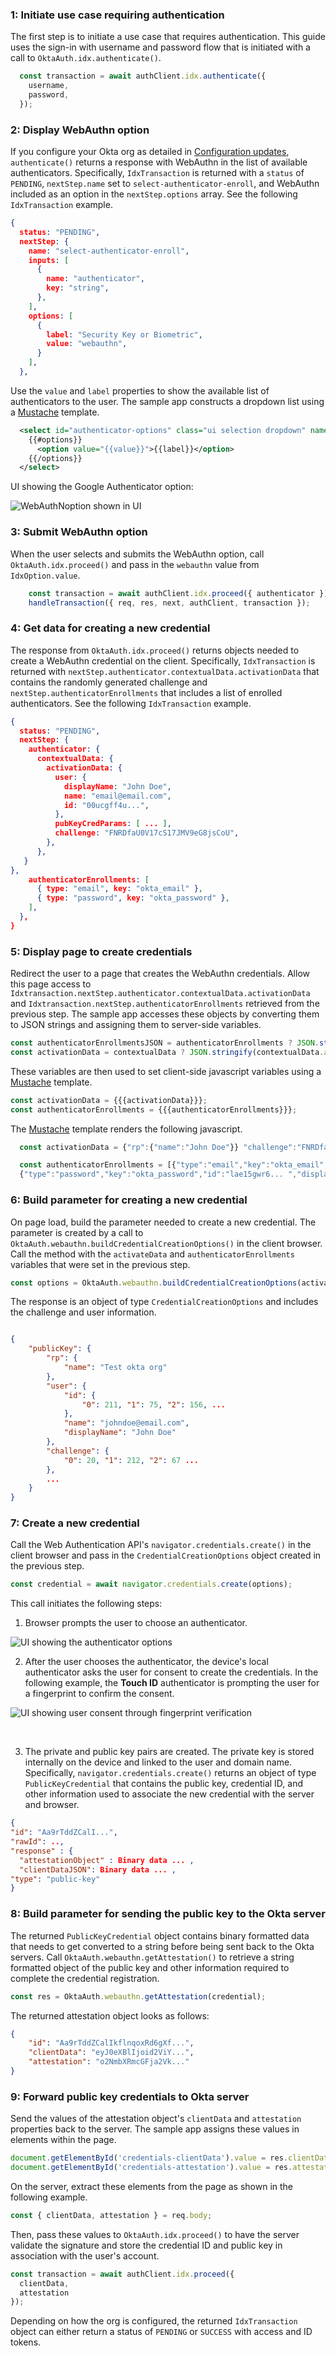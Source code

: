 ### 1: Initiate use case requiring authentication

The first step is to initiate a use case that requires authentication. This guide uses the sign-in with username and password flow that is initiated with a call to `OktaAuth.idx.authenticate()`.

```javascript
  const transaction = await authClient.idx.authenticate({
    username,
    password,
  });
```

### 2: Display WebAuthn option

If you configure your Okta org as detailed in [Configuration updates](#update-configurations), `authenticate()` returns a response with WebAuthn in the list of available authenticators. Specifically, `IdxTransaction` is returned with a `status` of `PENDING`, `nextStep.name` set to `select-authenticator-enroll`, and WebAuthn included as an option in the `nextStep.options` array. See the following `IdxTransaction` example.

```json
{
  status: "PENDING",
  nextStep: {
    name: "select-authenticator-enroll",
    inputs: [
      {
        name: "authenticator",
        key: "string",
      },
    ],
    options: [
      {
        label: "Security Key or Biometric",
        value: "webauthn",
      }
    ],
  },
```

Use the `value` and `label` properties to show the available list of authenticators to the user. The sample app constructs a dropdown list using a [Mustache](https://mustache.github.io/) template.

```xml
  <select id="authenticator-options" class="ui selection dropdown" name="authenticator">
    {{#options}}
      <option value="{{value}}">{{label}}</option>
    {{/options}}
  </select>
```

UI showing the Google Authenticator option:

<div class="three-quarter border">

![WebAuthNoption shown in UI](/img/authenticators/authenticators-webauthn-dropdown-selection.png)

</div>

### 3: Submit WebAuthn option

When the user selects and submits the WebAuthn option, call `OktaAuth.idx.proceed()` and pass in the `webauthn` value from `IdxOption.value`.

```javascript
    const transaction = await authClient.idx.proceed({ authenticator });
    handleTransaction({ req, res, next, authClient, transaction });
```

### 4: Get data for creating a new credential

The response from `OktaAuth.idx.proceed()` returns objects needed to create a WebAuthn credential on the client. Specifically, `IdxTransaction` is returned with `nextStep.authenticator.contextualData.activationData` that contains the randomly generated challenge and `nextStep.authenticatorEnrollments` that includes a list of enrolled authenticators. See the following `IdxTransaction` example.

```json
{
  status: "PENDING",
  nextStep: {
    authenticator: {
      contextualData: {
        activationData: {
          user: {
            displayName: "John Doe",
            name: "email@email.com",
            id: "00ucgff4u...",
          },
          pubKeyCredParams: [ ... ],
          challenge: "FNRDfaU0V17cS17JMV9eG8jsCoU",
        },
      },
   }
},
    authenticatorEnrollments: [
      { type: "email", key: "okta_email" },
      { type: "password", key: "okta_password" },
    ],
  },
}
```

### 5: Display page to create credentials

Redirect the user to a page that creates the WebAuthn credentials. Allow this page access to `Idxtransaction.nextStep.authenticator.contextualData.activationData` and `Idxtransaction.nextStep.authenticatorEnrollments` retrieved from the previous step. The sample app accesses these objects by converting them to JSON strings and assigning them to server-side variables.

```javascript
const authenticatorEnrollmentsJSON = authenticatorEnrollments ? JSON.stringify(authenticatorEnrollments) : null;
const activationData = contextualData ? JSON.stringify(contextualData.activationData) : null;
```

These variables are then used to set client-side javascript variables using a [Mustache](https://mustache.github.io/) template.

```javascript
const activationData = {{{activationData}}};
const authenticatorEnrollments = {{{authenticatorEnrollments}}};
```

The [Mustache](https://mustache.github.io/) template renders the following javascript.

``` javascript
  const activationData = {"rp":{"name":"John Doe"}} "challenge":"FNRDfaU0V17cS17JMV9eG8jsCoU" ... ;

  const authenticatorEnrollments = [{"type":"email","key":"okta_email","id":"eaecgff4vUrS ... ","displayName":"Email","methods":[{"type":"email"}]},
  {"type":"password","key":"okta_password","id":"lae15gwr6... ","displayName":"Password","methods":[{"type":"password"}]}];
```

### 6: Build parameter for creating a new credential

On page load, build the parameter needed to create a new credential. The parameter is created by a call to `OktaAuth.webauthn.buildCredentialCreationOptions()` in the client browser. Call the method with the `activateData` and `authenticatorEnrollments` variables that were set in the previous step.

```javascript
const options = OktaAuth.webauthn.buildCredentialCreationOptions(activationData, authenticatorEnrollments);
```

The response is an object of type `CredentialCreationOptions` and includes the challenge and user information.

```json

{
    "publicKey": {
        "rp": {
            "name": "Test okta org"
        },
        "user": {
            "id": {
                "0": 211, "1": 75, "2": 156, ...
            },
            "name": "johndoe@email.com",
            "displayName": "John Doe"
        },
        "challenge": {
            "0": 20, "1": 212, "2": 67 ...
        },
        ...
    }
}
```

### 7: Create a new credential

Call the Web Authentication API's `navigator.credentials.create()` in the client browser and pass in the `CredentialCreationOptions` object created in the previous step.

```javascript
const credential = await navigator.credentials.create(options);
```

This call initiates the following steps:

1. Browser prompts the user to choose an authenticator.

<div class="three-quarter">

![UI showing the authenticator options](/img/authenticators/authenticators-webauthn-authenticator-options.png)

</div>

2. After the user chooses the authenticator, the device's local authenticator asks the user for consent to create the credentials. In the following example, the **Touch ID** authenticator is prompting the user for a fingerprint to confirm the consent.

<div class="half">

![UI showing user consent through fingerprint verification](/img/authenticators/authenticators-webauthn-user-consent.png)

</div></br>

3. The private and public key pairs are created. The private key is stored internally on the device and linked to the user and domain name. Specifically, `navigator.credentials.create()` returns an object of type `PublicKeyCredential` that contains the public key, credential ID, and other information used to associate the new credential with the server and browser.

```json
{
"id": "Aa9rTddZCalI...",
"rawId": ..,
"response" : {
  "attestationObject" : Binary data ... ,
  "clientDataJSON": Binary data ... ,
"type": "public-key"
}
```

### 8: Build parameter for sending the public key to the Okta server

The returned `PublicKeyCredential` object contains binary formatted data that needs to get converted to a string before being sent back to the Okta servers. Call `OktaAuth.webauthn.getAttestation()` to retrieve a string formatted object of the public key and other information required to complete the credential registration.

```javascript
const res = OktaAuth.webauthn.getAttestation(credential);
```

The returned attestation object looks as follows:

```json
{
    "id": "Aa9rTddZCalIkflnqoxRd6gXf...",
    "clientData": "eyJ0eXBlIjoid2ViY...",
    "attestation": "o2NmbXRmcGFja2Vk..."
}

```

### 9: Forward public key credentials to Okta server

Send the values of the attestation object's `clientData` and `attestation` properties back to the server. The sample app assigns these values in elements within the page.

```javascript
document.getElementById('credentials-clientData').value = res.clientData;
document.getElementById('credentials-attestation').value = res.attestation;
```

On the server, extract these elements from the page as shown in the following example.

```javascript
const { clientData, attestation } = req.body;
```

Then, pass these values to `OktaAuth.idx.proceed()` to have the server validate the signature and store the credential ID and public key in association with the user's account.

``` javascript
const transaction = await authClient.idx.proceed({
  clientData,
  attestation
});
```

Depending on how the org is configured, the returned `IdxTransaction` object can either return a status of `PENDING` or `SUCCESS` with access and ID tokens.

